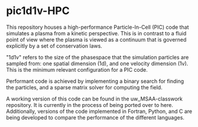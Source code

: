 # pic1d1v-HPC
This repository houses a high-performance Particle-In-Cell (PIC) code that simulates a plasma from a kinetic perspective. This is in contrast to a fluid point of view where the plasma is viewed as a continuum that is governed explicitly by a set of conservation laws. 

"1d1v" refers to the size of the phasespace that the simulation particles are sampled from: one spatial dimension (1d), and one velocity dimension (1v). This is the minimum relevant configuration for a PIC code. 

Performant code is achieved by implementing a binary search for finding the particles, and a sparse matrix solver for computing the field. 

A working version of this code can be found in the uw_MSAA-classwork repository. It is currently in the process of being ported over to here. Additionally, versions of the code implemented in Fortran, Python, and C are being developed to compare the performance of the different languages.
